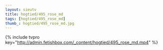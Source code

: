 ```yaml
--- 
layout: sieutv
title: hogtied/495_rose_md
tags: [hogtied/495_rose_md]
thumb_: hogtied/495_rose_md.jpg
---
```

{% include tvpro key="http://admin.fetishbox.com/_content/hogtied/495_rose_md.mp4" %} 
